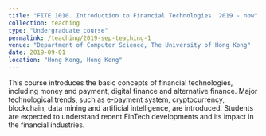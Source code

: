 ```yaml
---
title: "FITE 1010. Introduction to Financial Technologies. 2019 - now"
collection: teaching
type: "Undergraduate course"
permalink: /teaching/2019-sep-teaching-1
venue: "Department of Computer Science, The University of Hong Kong"
date: 2019-09-01
location: "Hong Kong, Hong Kong"
---
```


This course introduces the basic concepts of financial technologies, including money and payment, digital finance and alternative finance. Major technological trends, such as e-payment system, cryptocurrency, blockchain, data mining and artificial intelligence, are introduced. Students are expected to understand recent FinTech developments and its impact in the financial industries.
